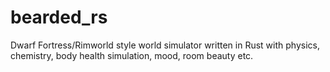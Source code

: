 # bearded_rs
Dwarf Fortress/Rimworld style world simulator written in Rust with physics, chemistry, body health simulation, mood, room beauty etc.
